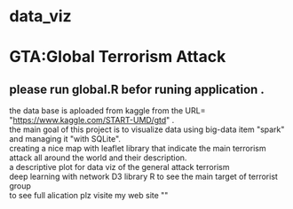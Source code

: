 # data_viz </br>
# GTA:Global Terrorism Attack</br> 
## please run global.R befor runing application . </br>
the data base is aploaded from kaggle from the URL= "https://www.kaggle.com/START-UMD/gtd" . </br>
the main goal of this project is to visualize data using big-data item "spark" and managing it "with SQLite".</br>
creating a nice map with leaflet library that indicate the main terrorism attack all around the world and their description. </br>
a descriptive plot for data viz of the general attack terrorism </br>
deep learning with network D3 library R to see the main target of terrorist group </br>
to see full alication plz visite my web site ""










